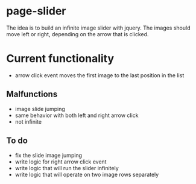 # page-slider

The idea is to build an infinite image slider with jquery. The images should move left or right, depending on the arrow that is clicked. 


# Current functionality

- arrow click event moves the first image to the last position in the list

## Malfunctions

- image slide jumping
- same behavior with both left and right arrow click
- not infinite

## To do

- fix the slide image jumping
- write logic for right arrow click event
- write logic that will run the slider infinitely
- write logic that will operate on two image rows separately